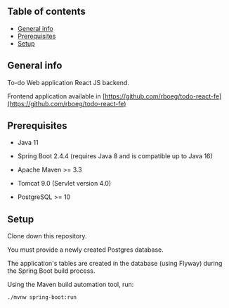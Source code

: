 ## Table of contents
* [General info](#general-info)
* [Prerequisites](#prerequisites)
* [Setup](#setup)

## General info
To-do Web application React JS backend.

Frontend application available in [https://github.com/rboeg/todo-react-fe](https://github.com/rboeg/todo-react-fe)


## Prerequisites
* Java 11
* Spring Boot 2.4.4 (requires Java 8 and is compatible up to Java 16)
* Apache Maven >= 3.3
* Tomcat 9.0 (Servlet version 4.0)

* PostgreSQL >= 10


## Setup
Clone down this repository. 

You must provide a newly created Postgres database.

The application's tables are created in the database (using Flyway) during the Spring Boot build process.

Using the Maven build automation tool, run:

`./mvnw spring-boot:run`  


